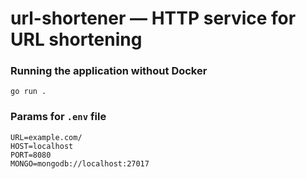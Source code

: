 # url-shortener — HTTP service for URL shortening 
### Running the application without Docker
```
go run .
```
### Params for ```.env``` file
```
URL=example.com/
HOST=localhost
PORT=8080
MONGO=mongodb://localhost:27017
```
